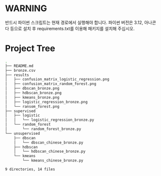 # WARNING
반드시 파이썬 스크립트는 현재 경로에서 실행해야 합니다.
파이썬 버전은 3.12, 아나콘다 등으로 설치 후 requirements.txt를 이용해 패키지를 설치해 주십시오.


# Project Tree
```bash
.
├── README.md
├── bronze.csv
├── results
│   ├── confusion_matrix_logistic_regression.png
│   ├── confusion_matrix_random_forest.png
│   ├── dbscan_bronze.png
│   ├── hdbscan_bronze.png
│   ├── kmeans_bronze.png
│   ├── logistic_regression_bronze.png
│   └── ransom_forest.png
├── supervised
│   ├── logistic
│   │   └── logistic_regression_bronze.py
│   └── random_forest
│       └── random_forest_bronze.py
└── unsupervised
    ├── dbscan
    │   └── dbscan_chinese_bronze.py
    ├── hdbscan
    │   └── hdbscan_chinese_bronze.py
    └── kmeans
        └── kmeans_chinese_bronze.py

9 directories, 14 files

```

